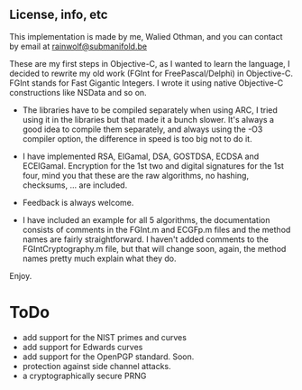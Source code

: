 License, info, etc
------------------
This implementation is made by me, Walied Othman, and you can contact by email at rainwolf@submanifold.be 

These are my first steps in Objective-C, as I wanted to learn the language, I decided to rewrite my 
old work (FGInt for FreePascal/Delphi) in Objective-C. FGInt stands for Fast Gigantic Integers. I 
wrote it using native Objective-C constructions like NSData and so on.

- The libraries have to be compiled separately when using ARC, I tried using it in the libraries but
that made it a bunch slower. It's always a good idea to compile them separately, and always using the
-O3 compiler option, the difference in speed is too big not to do it.

- I have implemented RSA, ElGamal, DSA, GOSTDSA, ECDSA and ECElGamal. Encryption for the 1st two and 
digital signatures for the 1st four, mind you that these are the raw algorithms, no hashing, checksums, 
... are included.

- Feedback is always welcome.

- I have included an example for all 5 algorithms, the documentation consists of comments in the FGInt.m
and ECGFp.m files and the method names are fairly straightforward. I haven't added comments to the 
FGIntCryptography.m file, but that will change soon, again, the method names pretty much explain what they do.

Enjoy.

ToDo
====
* add support for the NIST primes and curves
* add support for Edwards curves
* add support for the OpenPGP standard. Soon.
* protection against side channel attacks.
* a cryptographically secure PRNG
